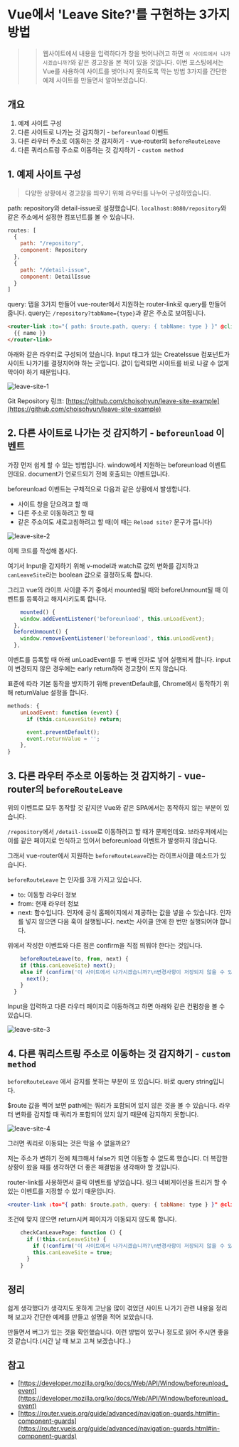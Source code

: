 # Vue에서 'Leave Site?'를 구현하는 3가지 방법

>> 웹사이트에서 내용을 입력하다가 창을 벗어나려고 하면 `이 사이트에서 나가시겠습니까?`와 같은 경고창을 본 적이 있을 것입니다.
이번 포스팅에서는 Vue를 사용하여 사이트를 벗어나지 못하도록 막는 방법 3가지를 간단한 예제 사이트를 만들면서 알아보겠습니다.

## 개요

1. 예제 사이트 구성
2. 다른 사이트로 나가는 것 감지하기 - `beforeunload` 이벤트
3. 다른 라우터 주소로 이동하는 것 감지하기 - vue-router의 `beforeRouteLeave` 
4. 다른 쿼리스트링 주소로 이동하는 것 감지하기 - `custom method`

## 1. 예제 사이트 구성

> 다양한 상황에서 경고창을 띄우기 위해 라우터를 나누어 구성하였습니다.

path: repository와 detail-issue로 설정했습니다. `localhost:8080/repository`와 같은 주소에서 설정한 컴포넌트를 볼 수 있습니다.

```jsx
routes: [
  {
    path: "/repository",
    component: Repository
  },
  {
    path: "/detail-issue",
    component: DetailIssue
  }
]
```

query: 탭을 3가지 만들어 vue-router에서 지원하는 router-link로 query를 만들어 줍니다. query는 `/repository?tabName={type}`과 같은 주소로 보여집니다.

```html
<router-link :to="{ path: $route.path, query: { tabName: type } }" @click="checkCanLeavePage()">
  {{ name }}
</router-link>
```

아래와 같은 라우터로 구성되어 있습니다. Input 태그가 있는 CreateIssue 컴포넌트가 사이트 나가기를 결정지어야 하는 곳입니다. 값이 입력되면 사이트를 바로 나갈 수 없게 막아야 하기 때문입니다.

![leave-site-1](./images/leave-site.jpeg)

Git Repository 링크: [https://github.com/choisohyun/leave-site-example](https://github.com/choisohyun/leave-site-example)

## 2. 다른 사이트로 나가는 것 감지하기 - `beforeunload` 이벤트

가장 먼저 쉽게 할 수 있는 방법입니다. window에서 지원하는 beforeunload 이벤트인데요. document가 언로드되기 전에 호출되는 이벤트입니다. 

beforeunload 이벤트는 구체적으로 다음과 같은 상황에서 발생합니다.

- 사이트 창을 닫으려고 할 때
- 다른 주소로 이동하려고 할 때
- 같은 주소여도 새로고침하려고 할 때(이 때는 `Reload site?` 문구가 뜹니다)

![leave-site-2](./images/leave-site-2.png)

이제 코드를 작성해 봅시다. 

여기서 Input을 감지하기 위해 v-model과 watch로 값의 변화를 감지하고 `canLeaveSite`라는 boolean 값으로 결정하도록 합니다. 

그리고 vue의 라이프 사이클 주기 중에서 mounted될 때와 beforeUnmount될 때 이벤트를 등록하고 해지시키도록 합니다. 

```jsx
	mounted() {
    window.addEventListener('beforeunload', this.unLoadEvent);
  },
  beforeUnmount() {
    window.removeEventListener('beforeunload', this.unLoadEvent);
  },
```

이벤트를 등록할 때 아래 unLoadEvent를 두 번째 인자로 넣어 실행되게 합니다. input이 변경되지 않은 경우에는 early return하여 경고창이 뜨지 않습니다.

표준에 따라 기본 동작을 방지하기 위해 preventDefault를, Chrome에서 동작하기 위해 returnValue 설정을 합니다.

```jsx
methods: {
    unLoadEvent: function (event) {
      if (this.canLeaveSite) return;

      event.preventDefault();
      event.returnValue = '';
    },
}
```

## 3. 다른 라우터 주소로 이동하는 것 감지하기 - vue-router의 `beforeRouteLeave`

위의 이벤트로 모두 동작할 것 같지만 Vue와 같은 SPA에서는 동작하지 않는 부분이 있습니다.

`/repository`에서 `/detail-issue`로 이동하려고 할 때가 문제인데요. 브라우저에서는 이를 같은 페이지로 인식하고 있어서 beforeunload 이벤트가 발생하지 않습니다.

그래서 vue-router에서 지원하는 `beforeRouteLeave`라는 라이프사이클 메소드가 있습니다. 

`beforeRouteLeave` 는 인자를 3개 가지고 있습니다.

- to: 이동할 라우터 정보
- from: 현재 라우터 정보
- next: 함수입니다. 인자에 공식 홈페이지에서 제공하는 값을 넣을 수 있습니다. 인자를 넣지 않으면 다음 훅이 실행됩니다. next는 사이클 안에 한 번만 실행되어야 합니다.

위에서 작성한 이벤트와 다른 점은 confirm을 직접 띄워야 한다는 것입니다.

```jsx
	beforeRouteLeave(to, from, next) {
    if (this.canLeaveSite) next();
    else if (confirm('이 사이트에서 나가시겠습니까?\n변경사항이 저장되지 않을 수 있습니다.')) {
      next();
    }
  }
```

Input을 입력하고 다른 라우터 페이지로 이동하려고 하면 아래와 같은 컨펌창을 볼 수 있습니다.

![leave-site-3](./images/leave-site-3.png)

## 4. 다른 쿼리스트링 주소로 이동하는 것 감지하기 - `custom method`

`beforeRouteLeave` 에서 감지를 못하는 부분이 또 있습니다. 바로 query string입니다.

$route 값을 찍어 보면 path에는 쿼리가 포함되어 있지 않은 것을 볼 수 있습니다. 라우터 변화를 감지할 때 쿼리가 포함되어 있지 않기 때문에 감지하지 못합니다.

![leave-site-4](./images/leave-site-4.png)

그러면 쿼리로 이동되는 것은 막을 수 없을까요?

저는 주소가 변하기 전에 체크해서 false가 되면 이동할 수 없도록 했습니다. 더 복잡한 상황이 왔을 때를 생각하면 더 좋은 해결법을 생각해야 할 것입니다.

router-link를 사용하면서 클릭 이벤트를 넣었습니다. 링크 네비게이션을 트리거 할 수있는 이벤트를 지정할 수 있기 때문입니다.

```jsx
<router-link :to="{ path: $route.path, query: { tabName: type } }" @click="checkCanLeavePage()">
```

조건에 맞지 않으면 return시켜 페이지가 이동되지 않도록 합니다.

```jsx
	checkCanLeavePage: function () {
      if (!this.canLeaveSite) {
        if (!confirm('이 사이트에서 나가시겠습니까?\n변경사항이 저장되지 않을 수 있습니다.')) return;
        this.canLeaveSite = true;
      }
    }
```

## 정리

쉽게 생각했다가 생각지도 못하게 고난을 많이 겪었던 사이트 나가기 관련 내용을 정리해 보고자 간단한 예제를 만들고 설명을 적어 보았습니다.

만들면서 버그가 있는 것을 확인했습니다. 이런 방법이 있구나 정도로 읽어 주시면 좋을 것 같습니다.(시간 날 때 보고 고쳐 보겠습니다..)

## 참고

- [https://developer.mozilla.org/ko/docs/Web/API/Window/beforeunload_event](https://developer.mozilla.org/ko/docs/Web/API/Window/beforeunload_event)
- [https://router.vuejs.org/guide/advanced/navigation-guards.html#in-component-guards](https://router.vuejs.org/guide/advanced/navigation-guards.html#in-component-guards)